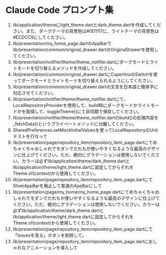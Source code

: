 # Claude Code プロンプト集
1. lib/application/themeにlight_theme.dartとdark_theme.dartを作成してください。また、ダークテーマの背景色は#0D1117に、ライトテーマの背景色は#ECDCC9にしてください。
2. lib/presentation/my_home_page.dartのAppBarでlib/presentation/common/original_drawer.dartのOriginalDrawerを使用してください。
3. lib/presentation/notifier/theme/theme_notifier.dartにダークモードとライトモードを切り替えるメソッドを作成してください。
4. lib/presentation/common/original_drawer.dartにCupertinoのSwitchを使ってダークモードとライトモードを切り替えられるようにしてください。
5. lib/presentation/common/original_drawer.dartの文言を日本語と簡体字に対応させてください。
6. lib/presentation/notifier/theme/theme_notifier.dartにて、LocalRepositoryProviderを使用して、build時にダークモードかライトモードかを取得して、toggleTheme()にて非同期で保存してください。
7. lib/presentation/notifier/theme/theme_notifier.dartのbuild()の処理内容を_fetchData()というプライベートメソッドに分離してください。
8. SharedPreferences.setMockInitialValuesを使ってLocalRepositoryのUnitテストを行なって
9. lib/presentation/page/repository_item/repository_item_page.dartにてめちゃくちゃおしゃれでモダンでだれもが使いやすくなるような最高のデザインに仕上げてください。ただ、絶対にグラデーションは使用しないでください。カラーは必ずlib/application/theme/dark_theme.dartとlib/application/theme/light_theme.dartに設定してからそれをTheme.of(context)から使用してください。
10. lib/presentation/page/repository_item/repository_item_page.dartにてSliverAppBarを廃止して普通のAppBarにして
11. lib/presentation/page/my_home/my_home_page.dartにてめちゃくちゃおしゃれでモダンでだれもが使いやすくなるような最高のデザインに仕上げてください。ただ、絶対にグラデーションは使用しないでください。カラーは必ずlib/application/theme/dark_theme.dartとlib/application/theme/light_theme.dartに設定してからそれをTheme.of(context)から使用してください。
12. lib/presentation/page/repository_item/repository_item_page.dartにて「Issuesを見る」ボタンを削除して。
13. lib/presentation/page/repository_item/repository_item_page.dartにおしゃれなアニメーションを導入して